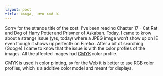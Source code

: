 ```yaml
---
layout: post
title: Image, CMYK and IE
---
```

<p>Sorry for the strange title of the post, I've been reading Chapter 17 - Cat Rat and Dog of Harry Potter and Prisoner of Azkaban. Today, I came to know about a strange issue (yes, today) where a JPEG image won't show up on IE even though it shows up perfectly on Firefox. After a bit of searching (Google) I came to know that the issue is with the color profiles of the images. All the affected images had <a href="Internet Explorer" target="_blank">CMYK</a> color profile.</p>
<p>CMYK is used in color printing, so for the Web it is better to use RGB color profiles, which is a additive color model and meant for displays.</p>